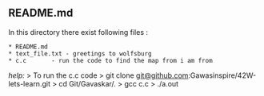 ## README.md

In this directory there exist following files :
	
	* README.md
	* text_file.txt	- greetings to wolfsburg
	* c.c		- run the code to find the map from i am from

_help:_
	> To run the c.c code
 	> git clone git@github.com:Gawasinspire/42W-lets-learn.git	      > cd Git/Gavaskar/.
	> gcc c.c
	> ./a.out
	

